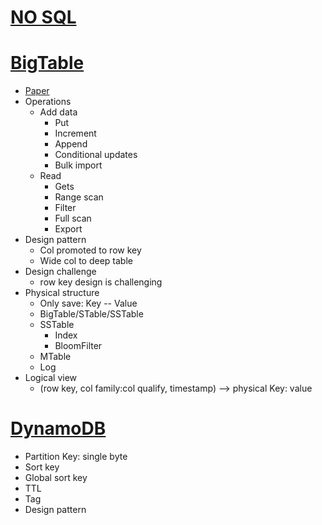 # [NO SQL](https://www.youtube.com/watch?v=qI_g07C_Q5I)
# [BigTable](https://www.cs.rutgers.edu/~pxk/417/notes/content/bigtable.html)
* [Paper](http://static.googleusercontent.com/media/research.google.com/en/us/archive/bigtable-osdi06.pdf)
* Operations
  * Add data
    * Put
    * Increment
    * Append
    * Conditional updates
    * Bulk import
  * Read
    * Gets
    * Range scan
    * Filter
    * Full scan
    * Export
* Design pattern
  * Col promoted to row key
  * Wide col to deep table
* Design challenge
  * row key design is challenging
* Physical structure
  * Only save: Key -- Value
  * BigTable/STable/SSTable
  * SSTable
    * Index
    * BloomFilter
  * MTable
  * Log
* Logical view
  * (row key, col family:col qualify, timestamp) --> physical Key: value

# [DynamoDB](https://www.youtube.com/watch?v=HaEPXoXVf2k)
* Partition Key: single byte
* Sort key
* Global sort key
* TTL
* Tag
* Design pattern
  
